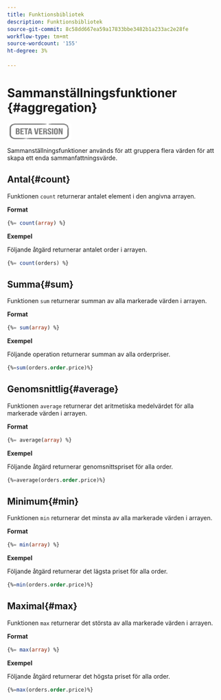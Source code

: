 ```yaml
---
title: Funktionsbibliotek
description: Funktionsbibliotek
source-git-commit: 8c58dd667ea59a17833bbe3482b1a233ac2e28fe
workflow-type: tm+mt
source-wordcount: '155'
ht-degree: 3%

---
```


# Sammanställningsfunktioner {#aggregation}

![](../../assets/do-not-localize/badge.png)

Sammanställningsfunktioner används för att gruppera flera värden för att skapa ett enda sammanfattningsvärde.

## Antal{#count}

Funktionen `count` returnerar antalet element i den angivna arrayen.

**Format**

```sql
{%= count(array) %}
```

**Exempel**

Följande åtgärd returnerar antalet order i arrayen.

```sql
{%= count(orders) %}
```

## Summa{#sum}

Funktionen `sum` returnerar summan av alla markerade värden i arrayen.

**Format**

```sql
{%= sum(array) %}
```

**Exempel**

Följande operation returnerar summan av alla orderpriser.

```sql
{%=sum(orders.order.price)%}
```

## Genomsnittlig{#average}

Funktionen `average` returnerar det aritmetiska medelvärdet för alla markerade värden i arrayen.

**Format**

```sql
{%= average(array) %}
```

**Exempel**

Följande åtgärd returnerar genomsnittspriset för alla order.

```sql
{%=average(orders.order.price)%}
```

## Minimum{#min}

Funktionen `min` returnerar det minsta av alla markerade värden i arrayen.

**Format**

```sql
{%= min(array) %}
```

**Exempel**

Följande åtgärd returnerar det lägsta priset för alla order.

```sql
{%=min(orders.order.price)%}
```

## Maximal{#max}

Funktionen `max` returnerar det största av alla markerade värden i arrayen.

**Format**

```sql
{%= max(array) %}
```

**Exempel**

Följande åtgärd returnerar det högsta priset för alla order.

```sql
{%=max(orders.order.price)%}
```
